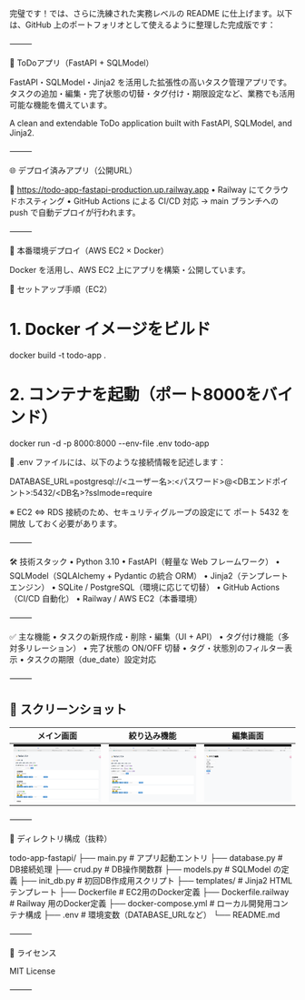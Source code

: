 完璧です！では、さらに洗練された実務レベルの README に仕上げます。以下は、GitHub 上のポートフォリオとして使えるように整理した完成版です：

⸻

📝 ToDoアプリ（FastAPI + SQLModel）

FastAPI・SQLModel・Jinja2 を活用した拡張性の高いタスク管理アプリです。
タスクの追加・編集・完了状態の切替・タグ付け・期限設定など、業務でも活用可能な機能を備えています。

A clean and extendable ToDo application built with FastAPI, SQLModel, and Jinja2.

⸻

🌐 デプロイ済みアプリ（公開URL）

🔗 https://todo-app-fastapi-production.up.railway.app
	•	Railway にてクラウドホスティング
	•	GitHub Actions による CI/CD 対応
→ main ブランチへの push で自動デプロイが行われます。

⸻

🚀 本番環境デプロイ（AWS EC2 × Docker）

Docker を活用し、AWS EC2 上にアプリを構築・公開しています。

🔧 セットアップ手順（EC2）

# 1. Docker イメージをビルド
docker build -t todo-app .

# 2. コンテナを起動（ポート8000をバインド）
docker run -d -p 8000:8000 --env-file .env todo-app

🔐 .env ファイルには、以下のような接続情報を記述します：

DATABASE_URL=postgresql://<ユーザー名>:<パスワード>@<DBエンドポイント>:5432/<DB名>?sslmode=require

※ EC2 ⇔ RDS 接続のため、セキュリティグループの設定にて ポート 5432 を開放 しておく必要があります。

⸻

🛠️ 技術スタック
	•	Python 3.10
	•	FastAPI（軽量な Web フレームワーク）
	•	SQLModel（SQLAlchemy + Pydantic の統合 ORM）
	•	Jinja2（テンプレートエンジン）
	•	SQLite / PostgreSQL（環境に応じて切替）
	•	GitHub Actions（CI/CD 自動化）
	•	Railway / AWS EC2（本番環境）

⸻

✅ 主な機能
	•	タスクの新規作成・削除・編集（UI + API）
	•	タグ付け機能（多対多リレーション）
	•	完了状態の ON/OFF 切替
	•	タグ・状態別のフィルター表示
	•	タスクの期限（due_date）設定対応

⸻

## 📸 スクリーンショット

| メイン画面 | 絞り込み機能 | 編集画面 |
|------------|--------------|----------|
| ![main](./screenshot_main.png) | ![filtered](./screenshot_filtered.png) | ![edit](./screenshot_edit.png) |

⸻

📁 ディレクトリ構成（抜粋）

todo-app-fastapi/
├── main.py              # アプリ起動エントリ
├── database.py          # DB接続処理
├── crud.py              # DB操作関数群
├── models.py            # SQLModel の定義
├── init_db.py           # 初回DB作成用スクリプト
├── templates/           # Jinja2 HTML テンプレート
├── Dockerfile           # EC2用のDocker定義
├── Dockerfile.railway   # Railway 用のDocker定義
├── docker-compose.yml   # ローカル開発用コンテナ構成
├── .env                 # 環境変数（DATABASE_URLなど）
└── README.md



⸻

📄 ライセンス

MIT License

⸻

